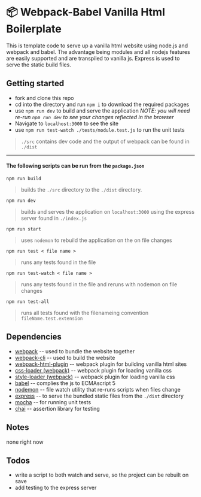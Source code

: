 # 📦 Webpack-Babel Vanilla Html Boilerplate

This is template code to serve up a vanilla html website using node.js and webpack and babel.  The advantage being modules and all nodejs features are easily supported and are transpiled to vanilla js. Express is used to serve the static build files.

## Getting started

* fork and clone this repo
* cd into the directory and run `npm i` to download the required packages
* use `npm run dev` to build and serve the application *NOTE: you will need re-run `npm run dev` to see your changes reflected in the browser*
* Navigate to `localhost:3000` to see the site
* use `npm run test-watch ./tests/module.test.js` to run the unit tests
  
> `./src` contains dev code and the output of webpack can be found in `./dist`

---

#### The following scripts can be run from the `package.json`

`npm run build` 

>  builds the `./src` directory to the `./dist` directory.

`npm run dev`

> builds and serves the application on `localhost:3000` using the express server found in `./index.js`

`npm run start`

> uses `nodemon` to rebuild the application on the on file changes

`npm run test < file name >` 

> runs any tests found in the file

`npm run test-watch < file name >` 

> runs any tests found in the file and reruns with nodemon on file changes

`npm run test-all` 

> runs all tests found with the filenameing convention `fileName.test.extension`

## Dependencies 

* [webpack](https://webpack.js.org/) -- used to bundle the website together
* [webpack-cli](https://webpack.js.org/api/cli/) -- used to build the website
* [webpack-html-plugin](https://webpack.js.org/plugins/html-webpack-plugin/) -- webpack plugin for building vanilla html sites
* [css-loader (webpack)](https://webpack.js.org/loaders/css-loader/) -- webpack plugin for loading vanilla css
* [style-loader (webpack)](https://webpack.js.org/loaders/style-loader/) -- webpack plugin for loading vanilla css
* [babel](https://babeljs.io/) -- complies the js to ECMAscript 5
* [nodemon](https://www.npmjs.com/package/nodemon) -- file watch utility that re-runs scripts when files change
* [express](https://expressjs.com/) -- to serve the bundled static files from the `./dist` directory
* [mocha](https://mochajs.org/) -- for running unit tests
* [chai](https://www.chaijs.com/) -- assertion library for testing

## Notes

none right now 

## Todos

* write a script to both watch and serve, so the project can be rebuilt on save
* add testing to the express server
